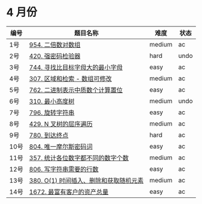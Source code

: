 # 4 月份

**编号**|**题目名称**|**难度**|**状态**
--------|------------|--------|--------
1号|[954. 二倍数对数组](./第1题%20954.%20二倍数对数组)|medium|ac
2号|[420. 强密码检验器](./第2题%20954.%20强密码检验器)|hard|undo
3号|[744. 寻找比目标字母大的最小字母](./第3题%20744.%20寻找比目标字母大的最小字母)|easy|ac
4号|[307. 区域和检索 - 数组可修改](./第4题%20307.%20区域和检索%20-%20数组可修改)|medium|ac
5号|[762. 二进制表示中质数个计算置位](./第5题%20762.%20二进制表示中质数个计算置位)|easy|ac
6号|[310. 最小高度树](./第6题%20310.%20最小高度树)|medium|undo
7号|[796. 旋转字符串](./第7题%20796.%20旋转字符串)|easy|ac
8号|[429. N 叉树的层序遍历](./第8题%20429.%20N%20叉树的层序遍历)|medium|ac
9号|[780. 到达终点](./第9题%20780.%20到达终点)|hard|ac
10号|[804. 唯一摩尔斯密码词](./第10题%20804.%20唯一摩尔斯密码词)|easy|ac
11号|[357. 统计各位数字都不同的数字个数](./第11题%20357.%20统计各位数字都不同的数字个数)|medium|ac
12号|[806. 写字符串需要的行数](./第12题%20806.%20写字符串需要的行数)|easy|ac
13号|[380. O(1) 时间插入、删除和获取随机元素](./第12题%20380.%20O(1)%20时间插入、删除和获取随机元素)|medium|ac
14号|[1672. 最富有客户的资产总量](./4%20月份/第14题%201672.%20最富有客户的资产总量)|easy|ac
